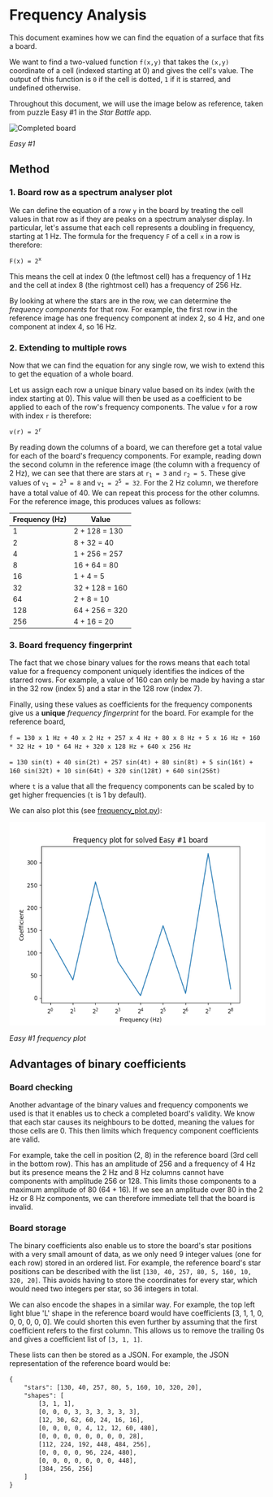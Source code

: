 # Frequency Analysis

This document examines how we can find the equation of a surface that fits a board.

We want to find a two-valued function `f(x,y)` that takes the `(x,y)` coordinate of a cell (indexed starting at 0) and 
gives the cell's value. The output of this function is `0` if the cell is dotted, `1` if it is starred, and undefined otherwise.

Throughout this document, we will use the image below as reference, taken from puzzle Easy #1 in the _Star Battle_ app.


<img width="300" height="300" alt="Completed board" src="https://github.com/user-attachments/assets/87cfd176-1d9d-44f9-a7b4-92833f117af8" />

_Easy #1_

## Method

### 1. Board row as a spectrum analyser plot
We can define the equation of a row `y` in the board by treating the cell values in that row as if they are peaks on a 
spectrum analyser display. In particular, let's assume that each cell represents a doubling in frequency, starting at 1 Hz. 
The formula for the frequency `F` of a cell `x` in a row is therefore:

<code>F(x) = 2<sup>x</sup></code>

This means the cell at index 0 (the leftmost cell) has a frequency of 1 Hz and the cell at index 8 (the rightmost cell) 
has a frequency of 256 Hz.

By looking at where the stars are in the row, we can determine the _frequency components_ for that row. 
For example, the first row in the reference image has one frequency component at index 2, so 4 Hz, and one component at 
index 4, so 16 Hz.


### 2. Extending to multiple rows
Now that we can find the equation for any single row, we wish to extend this to get the equation of a whole board.

Let us assign each row a unique binary value based on its index (with the index starting at 0). This value will then be 
used as a coefficient to be applied to each of the row's frequency components. The value `v` for a row with index `r` is therefore:

<code>v(r) = 2<sup>r</sup></code>

By reading down the columns of a board, we can therefore get a total value for each of the board's frequency components. 
For example, reading down the second column in the reference image (the column with a frequency of 2 Hz), we can see 
that there are stars at <code>r<sub>1</sub> = 3</code> and <code>r<sub>2</sub> = 5</code>. These give values of 
<code>v<sub>1</sub> = 2<sup>3</sup> = 8</code> and <code>v<sub>1</sub> = 2<sup>5</sup> = 32</code>. For the 2 Hz column, 
we therefore have a total value of 40. We can repeat this process for the other columns. For the reference image, this produces values as follows:

| Frequency (Hz) | Value          |
|----------------|----------------|
| 1              | 2 + 128 = 130  |
| 2              | 8 + 32 = 40    |
| 4              | 1 + 256 = 257  |
| 8              | 16 + 64 = 80   |
| 16             | 1 + 4 = 5      |
| 32             | 32 + 128 = 160 |
| 64             | 2 + 8 = 10     |
| 128            | 64 + 256 = 320 |
| 256            | 4 + 16 = 20    |

### 3. Board frequency fingerprint
The fact that we chose binary values for the rows means that each total value for a frequency component uniquely identifies the indices of the starred rows. 
For example, a value of 160 can only be made by having a star in the 32 row (index 5) and a star in the 128 row (index 7).

Finally, using these values as coefficients for the frequency components give us a **unique** _frequency fingerprint_ for the board. 
For example for the reference board,

`f = 130 x 1 Hz + 40 x 2 Hz + 257 x 4 Hz + 80 x 8 Hz + 5 x 16 Hz + 160 * 32 Hz + 10 * 64 Hz + 320 x 128 Hz + 640 x 256 Hz`

`= 130 sin(t) + 40 sin(2t) + 257 sin(4t) + 80 sin(8t) + 5 sin(16t) + 160 sin(32t) + 10 sin(64t) + 320 sin(128t) + 640 sin(256t)`

where `t` is a value that all the frequency components can be scaled by to get higher frequencies (`t` is 1 by default).

We can also plot this (see [frequency_plot.py](frequency_plot.py)):

<img height="400" alt="Easy #1 frequency plot" src="Easy_1_frequency_plot.png" />

_Easy #1 frequency plot_

## Advantages of binary coefficients
### Board checking
Another advantage of the binary values and frequency components we used is that it enables us to check a completed board's validity. 
We know that each star causes its neighbours to be dotted, meaning the values for those cells are 0. This then limits 
which frequency component coefficients are valid.

For example, take the cell in position (2, 8) in the reference board 
(3rd cell in the bottom row). This has an amplitude of 256 and a frequency of 4 Hz but its presence means the 2 Hz and 
8 Hz columns cannot have components with amplitude 256 or 128. This limits those components to a maximum amplitude of 80 (64 + 16). 
If we see an amplitude over 80 in the 2 Hz or 8 Hz components, we can therefore immediate tell that the board is invalid.

### Board storage
The binary coefficients also enable us to store the board's star positions with a very small amount of data, as we only 
need 9 integer values (one for each row) stored in an ordered list. For example, the reference board's star positions 
can be described with the list `[130, 40, 257, 80, 5, 160, 10, 320, 20]`. This avoids having to store the coordinates 
for every star, which would need two integers per star, so 36 integers in total.

We can also encode the shapes in a similar way. For example, the top left light blue 'L' shape in the reference board 
would have coefficients [3, 1, 1, 0, 0, 0, 0, 0, 0]. We could shorten this even further by assuming that the first 
coefficient refers to the first column. This allows us to remove the trailing 0s and gives a coefficient list of `[3, 1, 1]`.

These lists can then be stored as a JSON. For example, the JSON representation of the reference board would be:

```
{
    "stars": [130, 40, 257, 80, 5, 160, 10, 320, 20],
    "shapes": [
        [3, 1, 1],
        [0, 0, 0, 3, 3, 3, 3, 3, 3],
        [12, 30, 62, 60, 24, 16, 16],
        [0, 0, 0, 0, 4, 12, 12, 60, 480],
        [0, 0, 0, 0, 0, 0, 0, 0, 28],
        [112, 224, 192, 448, 484, 256],
        [0, 0, 0, 0, 96, 224, 480],
        [0, 0, 0, 0, 0, 0, 0, 448],
        [384, 256, 256]
    ]
}
```
